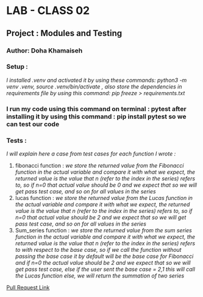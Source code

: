 # LAB - CLASS 02

## Project : Modules and Testing
### Author: Doha Khamaiseh

### Setup :
*I installed .venv and activated it by using these commands: python3 -m venv .venv, source .venv/bin/activate  , also store the dependencies in  requirements file by using this command: pip freeze > requirements.txt*


### I run my code using this command on terminal : pytest after installing it by using this command : pip install pytest so we can test our code

### Tests :

*I will explain here a case from test cases for each function I wrote :*
1. fibonacci function :
   *we store the returned value from the Fibonacci function in the actual variable and compare it with what we expect, the returned value is the value that n (refer to the index in the series) refers to, so if n=0 that actual value should be 0 and we expect that so we will get pass test case, and so on for all values in the series*
2. lucas function  :
   *we store the returned value from the Lucas function in the actual variable and compare it with what we expect, the returned value is the value that n (refer to the index in the series) refers to, so if n=0 that actual value should be 2 and we expect that so we will get pass test case, and so on for all values in the series*
3. Sum_series function :
   *we store the returned value from the sum series function in the actual variable and compare it with what we expect, the returned value is the value that n (refer to the index in the series) refers to with respect to the base case, so if we call the function without passing the base case it by default will be the base case for Fibonacci and if n=0 the actual value should be 2 and we expect that so we will get pass test case, else if the user sent the base case = 2,1 this will call the  Lucas function else, we will return the summation of two series*

[Pull Request Link](https://github.com/DohaKhamaiseh/math-series)